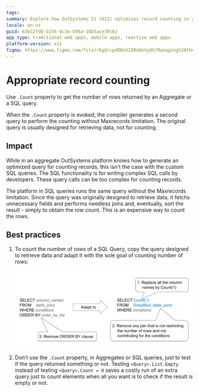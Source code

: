 ```yaml
---
tags: 
summary: Explore how OutSystems 11 (O11) optimizes record counting in aggregates and addresses challenges in SQL queries.
locale: en-us
guid: 63b22fd8-b156-4c3e-b95a-16b5ace39c62
app_type: traditional web apps, mobile apps, reactive web apps
platform-version: o11
figma: https://www.figma.com/file/rEgQrcpdEWiKIORddoVydX/Managing%20the%20Applications%20Lifecycle?node-id=928:721
---
```



# Appropriate record counting

Use `.Count` property to get the number of rows returned by an Aggregate or a SQL query. 

When the `.Count` property is evoked, the compiler generates a second query to perform the counting without Maxrecords limitation. The original query is usually designed for retrieving data, not for counting.

## Impact

While in an aggregate OutSystems platform knows how to generate an optimized query for counting records, this isn't the case with the custom SQL queries. The SQL functionality is for writing complex SQL calls by developers. These query calls can be too complex for counting records.

The platform in SQL queries runs the same query without the Maxrecords limitation. Since the query was originally designed to retrieve data, it fetchs unnecessary fields and performs needless joins and, eventually, sort the result - simply to obtain the row count. This is an expensive way to count the rows.

## Best practices

1. To count the number of rows of a SQL Query, copy the query designed to retrieve data and adapt it with the sole goal of counting number of rows:
  
    ![Flowchart showing the optimization of a SQL query for record counting by replacing column names with Count(1), simplifying table joins, and removing the ORDER BY clause.](images/appropriate-record-counting.png "Optimizing SQL Query for Record Counting")

1. Don’t use the `.Count` property, in Aggregates or SQL queries, just to test if the query returned something or not. Testing `<Query>.List.Empty` instead of testing `<Query>.Count = 0` saves a costly run of an extra query just to count elements when all you want is to check if the result is empty or not.  
  